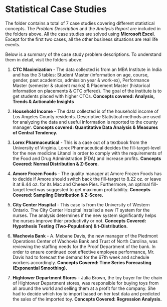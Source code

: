 # Statistical Case Studies 

The folder contains a total of 7 case studies covering different statistical concepts. The *Problem Description* and the *Analysis Report* are included in the folders above. All the case studies are solved using **Microsoft Excel**. Except for the first two cases, all the other business situations are real life events. 

Below is a summary of the case study problem descriptions. To understand them in detail, visit the folders above:

1. **CTC Maximization** - The data collected is from an MBA Institute in India and has the 3 tables: Student Master (information on age, course, gender, past academics, admission year & work-ex), Performance Master (semester & student marks) & Placement Master (historical information on placements & CTC offered). The goal of the institute is to get students placed with higher CTCs. **Concepts covered: Analysis, Trends & Actionable Insights**

2. **Household Income** - The data collected is of the household income of Los Angeles County residents. Descriptive Statistical methods are used for analyzing the data and useful information is reported to the county manager. **Concepts covered: Quantitative Data Analysis & Measures of Central Tendency.** 

3. **Lorex Pharmaceutical** - This is a case out of a textbook from the University of Virginia. Lorex Pharmaceutical decides the fill-target-level for the new medicine Litanol in order to comply with the requirements of the Food and Drug Administration (FDA) and increase profits. **Concepts Covered: Normal Distribution & Z-Score.**

4. **Amore Frozen Foods** - The quality manager at Amore Frozen Foods has to decide if Amore should switch back the fill-target to 8.22 oz. or leave it at 8.44 oz. for its Mac and Cheese Pies. Furthermore, an optimal fill-target level was suggested to get maximum profitability. **Concepts Covered: Sampling Distribution & Z-Score.**

5. **City Center Hospital** - This case is from the University of Western Ontario. The City Center Hospital installed a new IT system for the nurses. The analysis determines if the new system significantly helps the nurses improve thier productivity or not. **Concepts Covered: Hypothesis Testing (Two-Population) & t-Distribution.**

6. **Wachovia Bank** - A. Mebane Davis, the new manager of the Piedmont Operations Center of Wachovia Bank and Trust of North Carolina, was reviewing the staffing needs for the Proof Department of the bank. In order to ensure continued cost effective employee performance, Mr. Davis had to forecast the demand for the 67th week and schedule workers accordingly. **Concepts Covered: Time Series Forecasting (Exponential Smoothing).**

7. **Hightower Department Stores** - Julia Brown, the toy buyer for the chain of Hightower Department stores, was responsible for
buying toys from all around the world and selling them at a profit for the company. She had to decide which toy to import based on her test data and predicted the sales of the imported toy. **Concepts Covered: Regression Analysis.**
